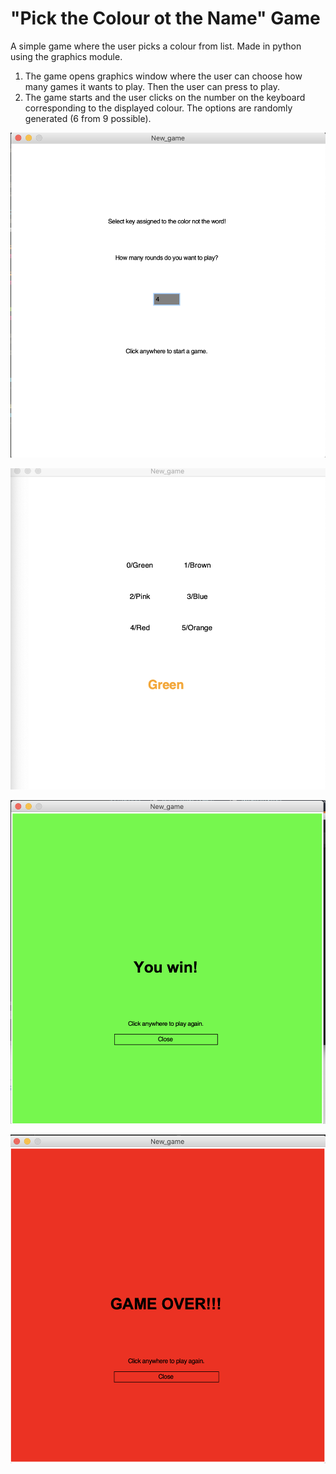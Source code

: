 # "Pick the Colour ot the Name" Game
A simple game where the user picks a colour from list. Made in python using the graphics module.

1. The game opens graphics window where the user can choose how many games it wants to play. Then the user can press to play.
2. The game starts and the user clicks on the number on the keyboard corresponding to the displayed colour. The options are randomly generated (6 from 9 possible).


![Start screen](startscrn.png)


![Main screen](main.png)


![Win screen](win.png)

![Lose screen](lost.png)

